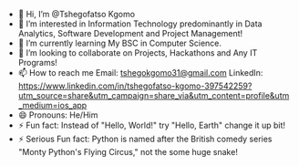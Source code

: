 - 👋 Hi, I’m @Tshegofatso Kgomo
- 👀 I’m interested in Information Technology predominantly in Data Analytics, Software Development and Project Management!
- 🌱 I’m currently learning My BSC in Computer Science.
- 💞️ I’m looking to collaborate on Projects, Hackathons and Any IT Programs!
- 📫 How to reach me Email: tshegokgomo31@gmail.com  LinkedIn: https://www.linkedin.com/in/tshegofatso-kgomo-397542259?utm_source=share&utm_campaign=share_via&utm_content=profile&utm_medium=ios_app
- 😄 Pronouns: He/Him
- ⚡ Fun fact: Instead of "Hello, World!" try "Hello, Earth" change it up bit!
- ⚡ Serious Fun fact: Python is named after the British comedy series "Monty Python's Flying Circus," not the some huge snake!

<!---
TKgomo/TKgomo is a ✨ special ✨ repository because its `README.md` (this file) appears on your GitHub profile.
You can click the Preview link to take a look at your changes.
--->
